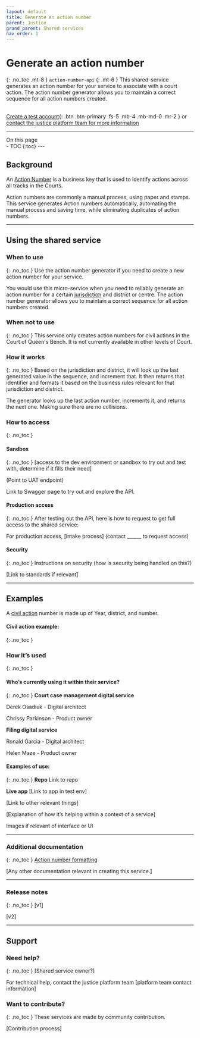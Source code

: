 ```yaml
---
layout: default
title: Generate an action number
parent: Justice
grand_parent: Shared services
nav_order: 1
---
```


# Generate an action number
{: .no_toc .mt-8 }
`action-number-api`
{: .mt-6 }
This shared-service generates an action number for your service to associate with a court action. The action number generator allows you to maintain a correct sequence for all action numbers created.
<br><br>



[Create a test account](){: .btn .btn-primary .fs-5 .mb-4 .mb-md-0 .mr-2 } or [contact the justice platform team for more information](#)

---
  <summary>
    On this page
  </summary>
- TOC
{:toc}
---

## Background
An [Action Number](https://twjeffery.github.io/DIO-test-2/docs/shared-service/Justice/glossary/#:~:text=Area-,Action%20number,-An%20Action%20Number) is a business key that is used to identify actions across all tracks in the Courts.

Action numbers are commonly a manual process, using paper and stamps. This service generates Action numbers automatically, automating the manual process and saving time, while eliminating duplicates of action numbers.

---

## Using the shared service

### When to use
{: .no_toc }
Use the action number generator if you need to create a new action number for your service.

You would use this micro-service when you need to reliably generate an action number for a certain [jurisdiction](https://twjeffery.github.io/DIO-test-2/docs/get-started/glossary/#:~:text=Justice-,Jurisdiction,-A%20jurisdiction%20is) and district or centre. The action number generator allows you to maintain a correct sequence for all action numbers created.

### When not to use
{: .no_toc }
This service only creates action numbers for civil actions in the Court of Queen's Bench. It is not currently available in other levels of Court.

### How it works
{: .no_toc }
Based on the jurisdiction and district, it will look up the last generated value in the sequence, and increment that. It then returns that identifier and formats it based on the business rules relevant for that jurisdiction and district.

The generator looks up the last action number, increments it, and returns the next one. Making sure there are no collisions.

### How to access
{: .no_toc }
#### Sandbox
{: .no_toc }
[access to the dev environment or sandbox to try out and test with, determine if it fills their need]

(Point to UAT endpoint)

Link to Swagger page to try out and explore the API.

#### Production access
{: .no_toc }
After testing out the API, here is how to request to get full access to the shared service:

For production access, [intake process] (contact ______ to request access)

#### Security
{: .no_toc }
Instructions on security (how is security being handled on this?)

[Link to standards if relevant]

---

## Examples
A [civil action](https://twjeffery.github.io/DIO-test-2/docs/get-started/glossary/#:~:text=Justice-,Civil%20action,-A%20civil%20action) number is made up of Year, district, and number.

#### Civil action example:
{: .no_toc }


### How it’s used
{: .no_toc }
#### Who’s currently using it within their service?
{: .no_toc }
**Court case management digital service**

Derek Osadiuk - Digital architect

Chrissy Parkinson - Product owner

**Filing digital service**

Ronald Garcia - Digital architect

Helen Maze - Product owner

#### Examples of use:
{: .no_toc }
**Repo**
Link to repo

**Live app**
[Link to app in test env]

[Link to other relevant things]

[Explanation of how it’s helping within a context of a service]

Images if relevant of interface or UI

---

### Additional documentation
{: .no_toc }
[Action number formatting](https://goa-dio.atlassian.net/wiki/spaces/QFR/pages/1486356612/Architecture+Artifacts#Action-Numbers)

[Any other documentation relevant in creating this service.]

---

### Release notes
{: .no_toc }
[v1]

[v2]

---

## Support

### Need help?
{: .no_toc }
[Shared service owner?]

For technical help, contact the justice platform team [platform team contact information]

### Want to contribute?
{: .no_toc }
These services are made by community contribution.

[Contribution process]
